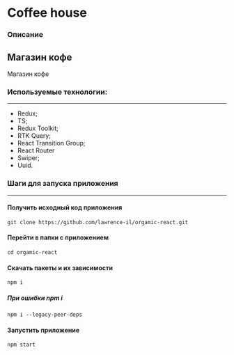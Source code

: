 # Coffee house 

### Описание
Магазин кофе
---
Магазин кофе

### Используемые технологии:
--- 
- Redux;
- TS;
- Redux Toolkit; 
- RTK Query;
- React Transition Group;
- React Router
- Swiper;
- Uuid.

### Шаги для запуска приложения
---
#### Получить исходный код приложения
`git clone https://github.com/lawrence-il/orgamic-react.git`
#### Перейти в папки с приложением
`cd orgamic-react`
#### Скачать пакеты и их зависимости
`npm i`
##### При ошибки npm i
`npm i --legacy-peer-deps`
#### Запустить приложение
`npm start`
